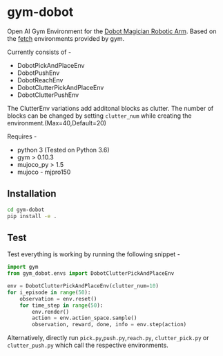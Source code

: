 # gym-dobot
Open AI Gym Environment for the [Dobot Magician Robotic Arm](https://www.dobot.cc/dobot-magician/product-overview.html).
Based on the [fetch](https://gym.openai.com/envs/#robotics) environments provided by gym.

Currently consists of -
 - DobotPickAndPlaceEnv
 - DobotPushEnv
 - DobotReachEnv
 - DobotClutterPickAndPlaceEnv
 - DobotClutterPushEnv

The ClutterEnv variations add additonal blocks as clutter. The number of blocks can be changed by setting ```clutter_num``` while creating the environment.(Max=40,Default=20)
 
 Requires - 
  - python 3 (Tested on Python 3.6)
  - gym > 0.10.3
  - mujoco_py > 1.5
  - mujoco - mjpro150 


## Installation
```bash
cd gym-dobot
pip install -e .
```

## Test
Test everything is working by running the following snippet - 
```python
import gym
from gym_dobot.envs import DobotClutterPickAndPlaceEnv

env = DobotClutterPickAndPlaceEnv(clutter_num=10)
for i_episode in range(50):
    observation = env.reset()
    for time_step in range(50):
        env.render()
        action = env.action_space.sample()
        observation, reward, done, info = env.step(action)
```
Alternatively, directly run ```pick.py```,```push.py```,```reach.py```, ```clutter_pick.py``` or ```clutter_push.py``` which call the respective environments.
